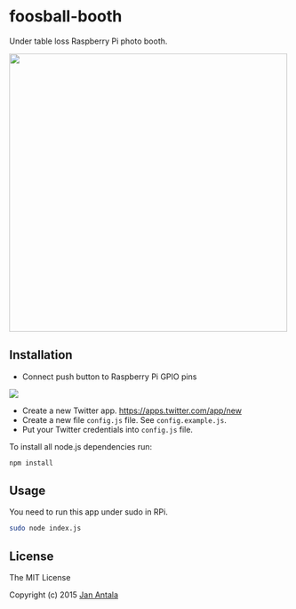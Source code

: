 # foosball-booth

Under table loss Raspberry Pi photo booth.

<img src="https://lh5.googleusercontent.com/-sKpwKIGhaTs/VPSa91SeprI/AAAAAAAAPGo/lyrSCE8V4vA/w642-h868-no/IMG_20150302_181628.jpg" width="500px"/>

## Installation

- Connect push button to Raspberry Pi GPIO pins

<img src="https://raw.githubusercontent.com/fivdi/onoff/master/examples/light-switch.png">

- Create a new Twitter app. https://apps.twitter.com/app/new
- Create a new file `config.js` file. See `config.example.js`.
- Put your Twitter credentials into `config.js` file.

To install all node.js dependencies run:

```sh
npm install
```

## Usage

You need to run this app under sudo in RPi.

```sh
sudo node index.js
```

## License

The MIT License

Copyright (c) 2015 [Jan Antala](http://www.janantala.com)
